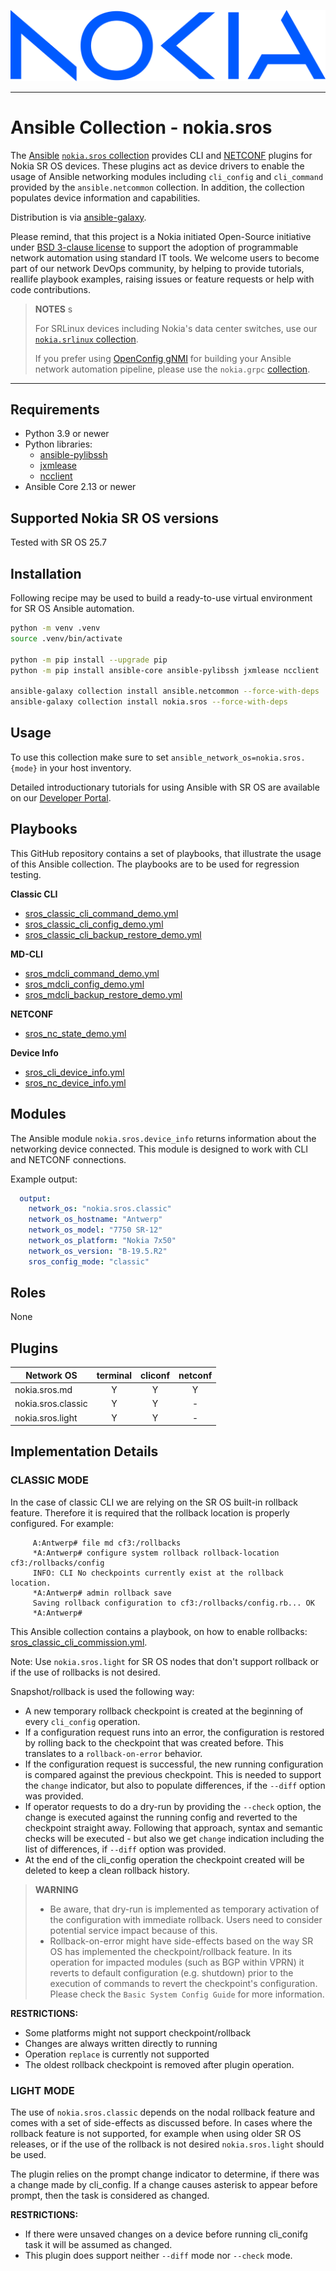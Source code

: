 ![NOKIA](media/logo.png)

---

# Ansible Collection - nokia.sros

The [Ansible](https://www.ansible.com) [`nokia.sros` collection](https://galaxy.ansible.com/nokia/sros) provides CLI and [NETCONF](https://www.rfc-editor.org/rfc/rfc6241.html) plugins for Nokia SR OS devices. These plugins act as device drivers to enable the usage of Ansible networking modules including `cli_config` and `cli_command` provided by the `ansible.netcommon` collection. In addition, the collection populates device information and capabilities.

Distribution is via [ansible-galaxy](https://galaxy.ansible.com/).

Please remind, that this project is a Nokia initiated Open-Source initiative under [BSD 3-clause license](./license) to support the adoption of programmable network automation using standard IT tools. We welcome users to become part of our network DevOps community, by helping to provide tutorials, reallife playbook examples, raising issues or feature requests or help with code contributions.

> **NOTES** s
>
> For SRLinux devices including Nokia's data center switches, use our [`nokia.srlinux` collection](https://galaxy.ansible.com/nokia/srlinux).
>
> If you prefer using [OpenConfig gNMI](http://www.openconfig.net/projects/gnmi/gnmi) for building your Ansible network automation pipeline, please use the `nokia.grpc` [collection](https://galaxy.ansible.com/nokia/grpc).

---

## Requirements
* Python 3.9 or newer
* Python libraries:
    * [ansible-pylibssh](https://pypi.org/project/ansible-pylibssh)
    * [jxmlease](https://pypi.org/project/jxmlease)
    * [ncclient](https://pypi.org/project/ncclient)
* Ansible Core 2.13 or newer

## Supported Nokia SR OS versions
Tested with SR OS 25.7

## Installation
Following recipe may be used to build a ready-to-use virtual environment for SR OS Ansible automation.

```bash
python -m venv .venv
source .venv/bin/activate

python -m pip install --upgrade pip
python -m pip install ansible-core ansible-pylibssh jxmlease ncclient

ansible-galaxy collection install ansible.netcommon --force-with-deps
ansible-galaxy collection install nokia.sros --force-with-deps
```

## Usage

To use this collection make sure to set `ansible_network_os=nokia.sros.{mode}` in your host inventory.

Detailed introductionary tutorials for using Ansible with SR OS are available on our [Developer Portal](https://network.developer.nokia.com/sr/learn/sr-os-ansible).

## Playbooks

This GitHub repository contains a set of playbooks, that illustrate the usage of this Ansible collection. The playbooks are to be used for regression testing.

**Classic CLI**

* [sros_classic_cli_command_demo.yml](tests/playbooks/sros_classic_cli_command_demo.yml)
* [sros_classic_cli_config_demo.yml](tests/playbooks/sros_classic_cli_config_demo.yml)
* [sros_classic_cli_backup_restore_demo.yml](tests/playbooks/sros_classic_cli_backup_restore_demo.yml)

**MD-CLI**

* [sros_mdcli_command_demo.yml](tests/playbooks/sros_mdcli_command_demo.yml)
* [sros_mdcli_config_demo.yml](tests/playbooks/sros_mdcli_config_demo.yml)
* [sros_mdcli_backup_restore_demo.yml](tests/playbooks/sros_mdcli_backup_restore_demo.yml)

**NETCONF**

* [sros_nc_state_demo.yml](tests/playbooks/sros_nc_state_demo.yml)

**Device Info**

* [sros_cli_device_info.yml](tests/playbooks/sros_cli_device_info.yml)
* [sros_nc_device_info.yml](tests/playbooks/sros_nc_device_info.yml)

## Modules

The Ansible module `nokia.sros.device_info` returns information about the networking device connected. This module is designed to work with CLI and NETCONF connections.

Example output:

```yaml
  output:
    network_os: "nokia.sros.classic"
    network_os_hostname: "Antwerp"
    network_os_model: "7750 SR-12"
    network_os_platform: "Nokia 7x50"
    network_os_version: "B-19.5.R2"
    sros_config_mode: "classic"
```

## Roles
None

## Plugins
|     Network OS      | terminal | cliconf | netconf |
|---------------------|:--------:|:-------:|:-------:|
| nokia.sros.md       |     Y    |    Y    |    Y    |
| nokia.sros.classic  |     Y    |    Y    |    -    |
| nokia.sros.light    |     Y    |    Y    |    -    |

## Implementation Details

### CLASSIC MODE

In the case of classic CLI we are relying on the SR OS built-in rollback feature. Therefore it is required that the rollback location is properly configured. For example:

```
     A:Antwerp# file md cf3:/rollbacks
     *A:Antwerp# configure system rollback rollback-location cf3:/rollbacks/config
     INFO: CLI No checkpoints currently exist at the rollback location.
     *A:Antwerp# admin rollback save
     Saving rollback configuration to cf3:/rollbacks/config.rb... OK
     *A:Antwerp#
```

This Ansible collection contains a playbook, on how to enable rollbacks: [sros_classic_cli_commission.yml](tests/playbooks/sros_classic_cli_commission.yml).

Note: Use `nokia.sros.light` for SR OS nodes that don't support rollback or if the use of rollbacks is not desired.


Snapshot/rollback is used the following way:

* A new temporary rollback checkpoint is created at the beginning of every `cli_config` operation.
* If a configuration request runs into an error, the configuration is restored by rolling back to the checkpoint that was created before. This translates to a `rollback-on-error` behavior.
* If the configuration request is successful, the new running configuration is compared against the previous checkpoint. This is needed to support the `change` indicator, but also to populate differences, if the `--diff` option was provided.
* If operator requests to do a dry-run by providing the `--check` option, the change is executed against the running config and reverted to the checkpoint straight away. Following that approach, syntax and semantic checks will be executed - but also we get `change` indication including the list of differences, if `--diff` option was provided.
* At the end of the cli_config operation the checkpoint created will be deleted to keep a clean rollback history.

> **WARNING**
>
> * Be aware, that dry-run is implemented as temporary activation of the configuration with immediate rollback. Users need to consider potential service impact because of this.
> * Rollback-on-error might have side-effects based on the way SR OS has implemented the checkpoint/rollback feature. In its operation for impacted modules (such as BGP within VPRN) it reverts to default configuration (e.g. shutdown) prior to the execution of commands to revert the checkpoint's configuration. Please check the `Basic System Config Guide` for more information.

**RESTRICTIONS:**

* Some platforms might not support checkpoint/rollback
* Changes are always written directly to running
* Operation `replace` is currently not supported
* The oldest rollback checkpoint is removed after plugin operation.

### LIGHT MODE

The use of `nokia.sros.classic` depends on the nodal rollback feature and comes with a set of side-effects as discussed before. In cases where the rollback feature is not supported, for example when using older SR OS releases, or if the use of the rollback is not desired `nokia.sros.light` should be used.

The plugin relies on the prompt change indicator to determine, if there was a change made by cli_config. If a change causes asterisk to appear before prompt, then the task is considered as changed.

**RESTRICTIONS:**

* If there were unsaved changes on a device before running cli_conifg task it will be assumed as changed.
* This plugin does support neither `--diff` mode nor `--check` mode.
